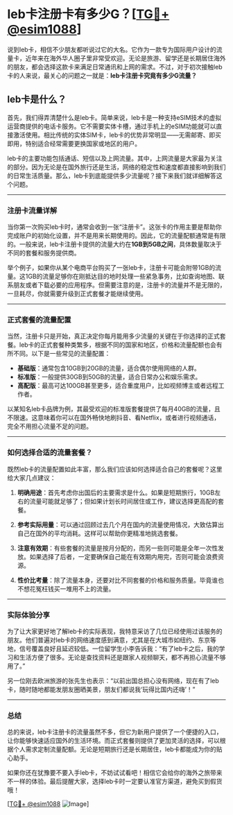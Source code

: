 # leb卡注册卡有多少G？[[TG💪+ @esim1088](https://t.me/s/esim1088)]

说到leb卡，相信不少朋友都听说过它的大名。它作为一款专为国际用户设计的流量卡，近年来在海外华人圈子里非常受欢迎。无论是旅游、留学还是长期居住海外的朋友，都会选择这款卡来满足日常通讯和上网的需求。不过，对于初次接触leb卡的人来说，最关心的问题之一就是：**leb卡注册卡究竟有多少G流量？**

## leb卡是什么？

首先，我们得弄清楚什么是leb卡。简单来说，leb卡是一种支持eSIM技术的虚拟运营商提供的电话卡服务。它不需要实体卡槽，通过手机上的eSIM功能就可以直接激活使用。相比传统的实体SIM卡，leb卡的优势非常明显——无需邮寄、即买即用，特别适合经常需要更换国家或地区的用户。

leb卡的主要功能包括通话、短信以及上网流量。其中，上网流量是大家最为关注的部分。因为无论是在国外旅行还是生活，网络的稳定性和速度都直接影响到我们的日常生活质量。那么，leb卡到底能提供多少流量呢？接下来我们就详细解答这个问题。

---

### 注册卡流量详解

当你第一次购买leb卡时，通常会收到一张“注册卡”。这张卡的作用主要是帮助你完成账户的初始化设置，并不是用来长期使用的。因此，它的流量配额通常是有限的。一般来说，leb卡注册卡提供的流量大约在**1GB到5GB之间**，具体数量取决于不同的套餐和服务提供商。

举个例子，如果你从某个电商平台购买了一张leb卡，注册卡可能会附带1GB的流量。这1GB的流量足够你在刚抵达目的地时处理一些紧急事务，比如查询地图、联系朋友或者下载必要的应用程序。但需要注意的是，注册卡的流量并不是无限的，一旦耗尽，你就需要升级到正式套餐才能继续使用。

---

### 正式套餐的流量配置

当然，注册卡只是开始，真正决定你每月能用多少流量的关键在于你选择的正式套餐。leb卡的正式套餐种类繁多，根据不同的国家和地区，价格和流量配额也会有所不同。以下是一些常见的流量配置：

- **基础版**：通常包含10GB到20GB的流量，适合偶尔使用网络的人群。
- **标准版**：一般提供30GB到50GB的流量，适合日常办公和娱乐需求。
- **高配版**：最高可达100GB甚至更多，适合重度用户，比如视频博主或者远程工作者。

以某知名leb卡品牌为例，其最受欢迎的标准版套餐提供了每月40GB的流量，且不限速。这意味着你可以在国外畅快地刷抖音、看Netflix，或者进行视频通话，完全不用担心流量不足的问题。

---

### 如何选择合适的流量套餐？

既然leb卡的流量配置如此丰富，那么我们应该如何选择适合自己的套餐呢？这里给大家几点建议：

1. **明确用途**：首先考虑你出国后的主要需求是什么。如果是短期旅行，10GB左右的流量可能就足够了；但如果计划长时间居住或工作，建议选择更高配的套餐。
   
2. **参考实际用量**：可以通过回顾过去几个月在国内的流量使用情况，大致估算出自己在国外的平均消耗。这样可以帮助你更精准地挑选套餐。

3. **注意有效期**：有些套餐的流量是按月分配的，而另一些则可能是全年一次性发放。如果选择了后者，一定要确保自己能在有效期内用完，否则可能会浪费资源。

4. **性价比考量**：除了流量本身，还要对比不同套餐的价格和服务质量。毕竟谁也不想花冤枉钱买一堆用不上的流量。

---

### 实际体验分享

为了让大家更好地了解leb卡的实际表现，我特意采访了几位已经使用过该服务的朋友。他们普遍对leb卡的网络速度感到满意，尤其是在大城市如纽约、东京等地，信号覆盖良好且延迟较低。一位留学生小李告诉我：“有了leb卡之后，我的学习和生活方便了很多。无论是查找资料还是跟家人视频聊天，都不再担心流量不够用了。”

另一位刚去欧洲旅游的张先生也表示：“以前出国总担心没有网络，现在有了leb卡，随时随地都能发朋友圈晒美景，朋友们都说我‘玩得比国内还嗨’！”

---

### 总结

总的来说，leb卡注册卡的流量虽然不多，但它为新用户提供了一个便捷的入口，让你能够快速适应国外的生活环境。而正式套餐则提供了更加灵活的选择，可以根据个人需求定制流量配额。无论是短期旅行还是长期居住，leb卡都能成为你的贴心助手。

如果你还在犹豫要不要入手leb卡，不妨试试看吧！相信它会给你的海外之旅带来不一样的体验。最后提醒大家，选择leb卡时一定要认准官方渠道，避免买到假货哦！

[[TG💪+ @esim1088](https://t.me/s/esim1088) ![Image](https://i.postimg.cc/4NQfJmqS/Snipaste-2025-05-13-00-14-12.png)]